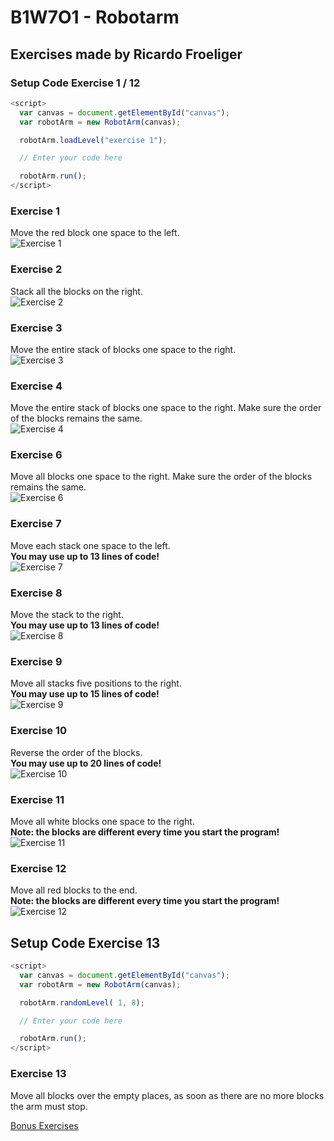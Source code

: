 # B1W7O1 - Robotarm
## Exercises made by Ricardo Froeliger

### Setup Code Exercise 1 / 12
```javascript
<script>
  var canvas = document.getElementById("canvas");
  var robotArm = new RobotArm(canvas);

  robotArm.loadLevel("exercise 1");

  // Enter your code here

  robotArm.run();
</script>
```

### Exercise 1
Move the red block one space to the left.<br>
![Exercise 1](images/exercise1.png)

### Exercise 2
Stack all the blocks on the right.<br>
![Exercise 2](images/exercise2.png)

### Exercise 3
Move the entire stack of blocks one space to the right.<br>
![Exercise 3](images/exercise3.png)

### Exercise 4
Move the entire stack of blocks one space to the right. Make sure the order of the blocks remains the same.<br>
![Exercise 4](images/exercise4.png)

### Exercise 6
Move all blocks one space to the right. Make sure the order of the blocks remains the same.<br>
![Exercise 6](images/exercise6.png)

### Exercise 7
Move each stack one space to the left.<br>
**You may use up to 13 lines of code!**<br>
![Exercise 7](images/exercise7.png)

### Exercise 8
Move the stack to the right.<br>
**You may use up to 13 lines of code!**<br>
![Exercise 8](images/exercise8.png)

### Exercise 9
Move all stacks five positions to the right.<br>
**You may use up to 15 lines of code!**<br>
![Exercise 9](images/exercise9.png)

### Exercise 10
Reverse the order of the blocks.<br>
**You may use up to 20 lines of code!**<br>
![Exercise 10](images/exercise10.png)

### Exercise 11
Move all white blocks one space to the right.<br>
**Note: the blocks are different every time you start the program!**<br>
![Exercise 11](images/exercise11.png)

### Exercise 12
Move all red blocks to the end.<br>
**Note: the blocks are different every time you start the program!**<br>
![Exercise 12](images/exercise12.png)

## Setup Code Exercise 13
```javascript
<script>
  var canvas = document.getElementById("canvas");
  var robotArm = new RobotArm(canvas);

  robotArm.randomLevel( 1, 8);

  // Enter your code here

  robotArm.run();
</script>
```
### Exercise 13
Move all blocks over the empty places, as soon as there are no more blocks the arm must stop.

[Bonus Exercises](https://www.dropbox.com/s/7q4o3xboi5whgop/RobotArm%20Puzzels.docx?dl=0)